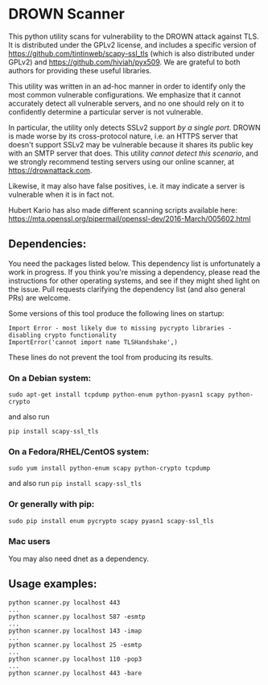 DROWN Scanner
=============

This python utility scans for vulnerability to the DROWN attack against TLS.
It is distributed under the GPLv2 license, and includes a specific version of
https://github.com/tintinweb/scapy-ssl_tls (which is also distributed under GPLv2)
and
https://github.com/hiviah/pyx509.
We are grateful to both authors for providing these useful libraries.

This utility was written in an ad-hoc manner in order to identify
only the most common vulnerable configurations.
We emphasize that it cannot accurately detect all vulnerable servers,
and no one should rely on it to confidently determine a particular server is not vulnerable.

In particular, the utility only detects SSLv2 support *by a single port*.
DROWN is made worse by its cross-protocol nature, i.e.
an HTTPS server that doesn't support SSLv2 may be vulnerable
because it shares its public key with an SMTP server that does.
This utility *cannot detect this scenario*, and we strongly recommend
testing servers using our online scanner, at https://drownattack.com.

Likewise, it may also have false positives,
i.e. it may indicate a server is vulnerable when it is in fact not.

Hubert Kario has also made different scanning scripts available here:
https://mta.openssl.org/pipermail/openssl-dev/2016-March/005602.html

Dependencies:
--------------
You need the packages listed below.
This dependency list is unfortunately a work in progress.
If you think you're missing a dependency, please read the instructions for other operating systems,
and see if they might shed light on the issue.
Pull requests clarifying the dependency list (and also general PRs) are welcome.

Some versions of this tool produce the following lines on startup:

```
Import Error - most likely due to missing pycrypto libraries - disabling crypto functionality
ImportError('cannot import name TLSHandshake',)
```

These lines do not prevent the tool from producing its results.

### On a Debian system:

`sudo apt-get install tcpdump python-enum python-pyasn1 scapy python-crypto`

and also run

`pip install scapy-ssl_tls`

### On a Fedora/RHEL/CentOS system:

`sudo yum install python-enum scapy python-crypto tcpdump`

and also run `pip install scapy-ssl_tls`

### Or generally with pip:

`sudo pip install enum pycrypto scapy pyasn1 scapy-ssl_tls`

### Mac users

You may also need dnet as a dependency.

Usage examples:
---------------
```
python scanner.py localhost 443
...
python scanner.py localhost 587 -esmtp
...
python scanner.py localhost 143 -imap
...
python scanner.py localhost 25 -esmtp
...
python scanner.py localhost 110 -pop3
...
python scanner.py localhost 443 -bare
````
